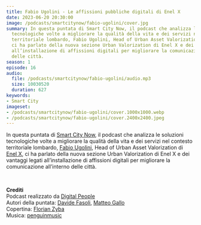 ```yaml
---
title: Fabio Ugolini - Le affissioni pubbliche digitali di Enel X
date: 2023-06-20 20:30:00
image: /podcasts/smartcitynow/fabio-ugolini/cover.jpg
summary: In questa puntata di Smart City Now, il podcast che analizza le soluzioni
  tecnologiche volte a migliorare la qualità della vita e dei servizi nel contesto
  territoriale lombardo, Fabio Ugolini, Head of Urban Asset Valorization di Enel X,
  ci ha parlato della nuova sezione Urban Valorization di Enel X e dei vantaggi legati
  all’installazione di affissioni digitali per migliorare la comunicazione all’interno
  delle città.
season: 1
episode: 16
audio:
  file: /podcasts/smartcitynow/fabio-ugolini/audio.mp3
  size: 10030520
  duration: 627
keywords:
- Smart City
imageset:
- /podcasts/smartcitynow/fabio-ugolini/cover.1000x1000.webp
- /podcasts/smartcitynow/fabio-ugolini/cover.2400x2400.jpeg
---
```


In questa puntata di [Smart City Now](https://www.smartcitynow.it/), il podcast che analizza le soluzioni tecnologiche volte a migliorare la qualità della vita e dei servizi nel contesto territoriale lombardo, [Fabio Ugolini](https://www.linkedin.com/in/fabio-ugolini-ab2784a/), Head of Urban Asset Valorization di [Enel X](https://www.enelx.com/it/it/istituzioni/urban-asset-valorization?ecid=Display-Smartcitynow-IT_eCity_072023_IT-podcast-UrbanAssetValorization), ci ha parlato della nuova sezione Urban Valorization di Enel X e dei vantaggi legati all’installazione di affissioni digitali per migliorare la comunicazione all’interno delle città.

<br>

**Crediti**<br>
Podcast realizzato da [Digital People](https://w3id.org/digitalpeople)<br>
Autori della puntata: [Davide Fasoli](https://www.linkedin.com/in/davide-fasoli-2b3246179/), [Matteo Gallo](https://www.linkedin.com/in/matteo-gallo-4a5ab31a8/)<br>
Copertina: [Florian Zyba](https://www.linkedin.com/in/florian-zyba/)<br>
Musica: [penguinmusic](https://pixabay.com/users/penguinmusic-24940186/)